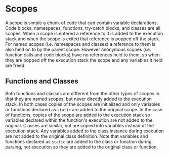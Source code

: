 Scopes
======

A scope is simple a chunk of code that can contain variable declarations. Code
blocks, namespaces, functions, try-catch blocks, and classes are all scopes.
When a scope is entered a reference to it is added to the execution stack and
when the scope is exited that reference is popped off the stack. For named
scopes (i.e. namespaces and classes) a reference to them is also held on to by
the parent scope. However anonymous scopes (i.e. function calls and code blocks)
have no references held to them, so when they are popped off the execution stack
the scope and any variables it held are freed.

Functions and Classes
---------------------

Both functions and classes are different from the other types of scopes in that
they are named scopes, but never directly added to the execution stack. In both
cases copies of the scopes are initialized and only variables or functions
declared as `static` are added to the original scope. In the case of functions,
copies of the scope are added to the execution stack so variables declared
within the function's execution are not added to the original. Classes are
similar, but are copied into variables instead of the execution stack. Any
variables added to the class instance during execution are not added to the
original class definition. Note that variables and functions declared as
`static` are added to the class or function during parsing, not execution so
they are added to the original class or function.



